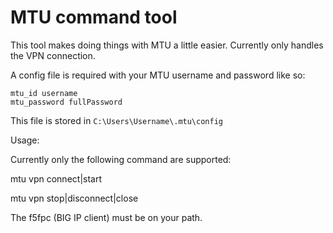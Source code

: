 # MTU command tool

This tool makes doing things with MTU a little easier.
Currently only handles the VPN connection.

A config file is required with your MTU username and password like so:

```
mtu_id username
mtu_password fullPassword
```

This file is stored in `C:\Users\Username\.mtu\config`

Usage:

Currently only the following command are supported:

mtu vpn connect|start

mtu vpn stop|disconnect|close

The f5fpc (BIG IP client) must be on your path.
